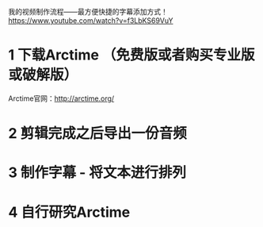
我的视频制作流程——最方便快捷的字幕添加方式！
https://www.youtube.com/watch?v=f3LbKS69VuY

# 1 下载Arctime （免费版或者购买专业版或破解版）

Arctime官网：http://arctime.org/

# 2 剪辑完成之后导出一份音频

# 3 制作字幕 - 将文本进行排列 

# 4 自行研究Arctime

